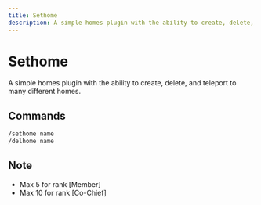 ```yaml
---
title: Sethome
description: A simple homes plugin with the ability to create, delete, and teleport to many different homes.
---
```


# Sethome

A simple homes plugin with the ability to create, delete, and teleport to many different homes.

## Commands

```bash
/sethome name
/delhome name
```

## Note

- Max 5 for rank [Member]<br />
- Max 10 for rank [Co-Chief]
